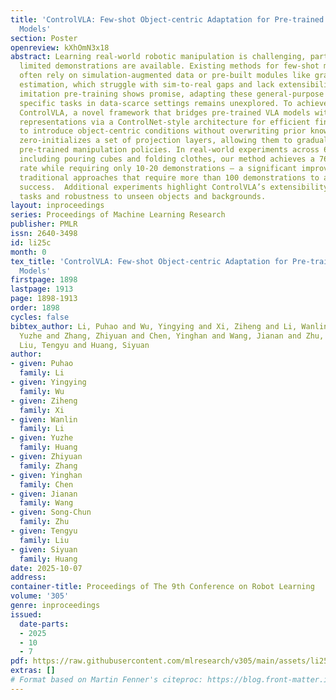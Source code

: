 ```yaml
---
title: 'ControlVLA: Few-shot Object-centric Adaptation for Pre-trained Vision-Language-Action
  Models'
section: Poster
openreview: kXhOmN3x18
abstract: Learning real-world robotic manipulation is challenging, particularly when
  limited demonstrations are available. Existing methods for few-shot manipulation
  often rely on simulation-augmented data or pre-built modules like grasping and pose
  estimation, which struggle with sim-to-real gaps and lack extensibility. While large-scale
  imitation pre-training shows promise, adapting these general-purpose policies to
  specific tasks in data-scarce settings remains unexplored. To achieve this, we propose
  ControlVLA, a novel framework that bridges pre-trained VLA models with object-centric
  representations via a ControlNet-style architecture for efficient fine-tuning. Specifically,
  to introduce object-centric conditions without overwriting prior knowledge, ControlVLA
  zero-initializes a set of projection layers, allowing them to gradually adapt the
  pre-trained manipulation policies. In real-world experiments across 6 diverse tasks,
  including pouring cubes and folding clothes, our method achieves a 76.7% success
  rate while requiring only 10-20 demonstrations — a significant improvement over
  traditional approaches that require more than 100 demonstrations to achieve comparable
  success.  Additional experiments highlight ControlVLA’s extensibility to long-horizon
  tasks and robustness to unseen objects and backgrounds.
layout: inproceedings
series: Proceedings of Machine Learning Research
publisher: PMLR
issn: 2640-3498
id: li25c
month: 0
tex_title: 'ControlVLA: Few-shot Object-centric Adaptation for Pre-trained Vision-Language-Action
  Models'
firstpage: 1898
lastpage: 1913
page: 1898-1913
order: 1898
cycles: false
bibtex_author: Li, Puhao and Wu, Yingying and Xi, Ziheng and Li, Wanlin and Huang,
  Yuzhe and Zhang, Zhiyuan and Chen, Yinghan and Wang, Jianan and Zhu, Song-Chun and
  Liu, Tengyu and Huang, Siyuan
author:
- given: Puhao
  family: Li
- given: Yingying
  family: Wu
- given: Ziheng
  family: Xi
- given: Wanlin
  family: Li
- given: Yuzhe
  family: Huang
- given: Zhiyuan
  family: Zhang
- given: Yinghan
  family: Chen
- given: Jianan
  family: Wang
- given: Song-Chun
  family: Zhu
- given: Tengyu
  family: Liu
- given: Siyuan
  family: Huang
date: 2025-10-07
address:
container-title: Proceedings of The 9th Conference on Robot Learning
volume: '305'
genre: inproceedings
issued:
  date-parts:
  - 2025
  - 10
  - 7
pdf: https://raw.githubusercontent.com/mlresearch/v305/main/assets/li25c/li25c.pdf
extras: []
# Format based on Martin Fenner's citeproc: https://blog.front-matter.io/posts/citeproc-yaml-for-bibliographies/
---
```

